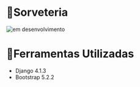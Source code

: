 # 🍨Sorveteria
![em desenvolvimento](https://img.shields.io/badge/STATUS-EM%20DESENVOLVIMENTO-brightgreen)

# 🔨Ferramentas Utilizadas
* Django 4.1.3
* Bootstrap 5.2.2
